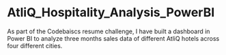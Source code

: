 # AtliQ_Hospitality_Analysis_PowerBI
As part of the Codebaiscs resume challenge, I have built a dashboard in Power BI to analyze three months sales data of different AtliQ hotels across four different cities.
